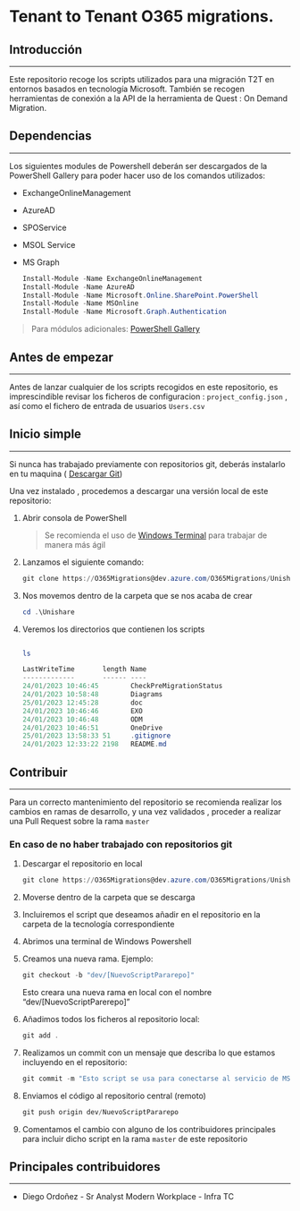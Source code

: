 # Tenant to Tenant O365 migrations.

## Introducción

---

Este repositorio recoge los scripts utilizados para una migración T2T en entornos basados en tecnología Microsoft. También se recogen herramientas de conexión a la API de la herramienta de Quest : On Demand Migration.

## Dependencias

---

Los siguientes modules de Powershell deberán ser descargados de la PowerShell Gallery para poder hacer uso de los comandos utilizados:

- ExchangeOnlineManagement
- AzureAD
- SPOService
- MSOL Service
- MS Graph
    
    ```powershell
    Install-Module -Name ExchangeOnlineManagement
    Install-Module -Name AzureAD
    Install-Module -Name Microsoft.Online.SharePoint.PowerShell
    Install-Module -Name MSOnline
    Install-Module -Name Microsoft.Graph.Authentication
    ```
    

> Para módulos adicionales: [PowerShell Gallery](https://www.powershellgallery.com/)
> 

## Antes de empezar

---
Antes de lanzar cualquier de los scripts recogidos en este repositorio, es imprescindible revisar los ficheros de configuracion : ```project_config.json``` , así como el fichero de entrada de usuarios ```Users.csv```

## Inicio simple

---

Si nunca has trabajado previamente con repositorios git, deberás instalarlo en tu maquina ( [Descargar Git](https://git-scm.com/downloads))

Una vez instalado , procedemos a descargar una versión local de este repositorio:

1. Abrir consola de PowerShell
    
    > Se recomienda el uso de [Windows Terminal](https://aka.ms/terminal) para trabajar de manera más ágil
    > 
2. Lanzamos el siguiente comando:
    
    ```powershell
    git clone https://O365Migrations@dev.azure.com/O365Migrations/Unishare/_git/Unishare
    ```
    
3. Nos movemos dentro de la carpeta que se nos acaba de crear 
    
    ```powershell
    cd .\Unishare
    ```
    
4. Veremos los directorios que contienen los scripts
    
    ```powershell
    
    ls
    
    LastWriteTime       length Name
    -------------       ------ ----
    24/01/2023 10:46:45        CheckPreMigrationStatus
    24/01/2023 10:58:48        Diagrams
    25/01/2023 12:45:28        doc
    24/01/2023 10:46:46        EXO
    24/01/2023 10:46:48        ODM
    24/01/2023 10:46:51        OneDrive
    25/01/2023 13:58:33 51     .gitignore
    24/01/2023 12:33:22 2198   README.md
    ```
    

## Contribuir

---

Para un correcto mantenimiento del repositorio se recomienda realizar los cambios en ramas de desarrollo, y una vez validados , proceder a realizar una Pull Request sobre la rama `master`

### En caso de no haber trabajado con repositorios git

1. Descargar el repositorio en local
    
    ```powershell
    git clone https://O365Migrations@dev.azure.com/O365Migrations/Unishare/_git/Unishare
    ```
    
2. Moverse dentro de la carpeta que se descarga
3. Incluiremos el script que deseamos añadir en el repositorio en la carpeta de la tecnología correspondiente
4. Abrimos una terminal de Windows Powershell
5. Creamos una nueva rama. Ejemplo:
    
    ```powershell
    git checkout -b "dev/[NuevoScriptPararepo]"
    ```
    
    Esto creara una nueva rama en local con el nombre “dev/[NuevoScriptParerepo]”
    
6. Añadimos todos los ficheros al repositorio local:
    
    ```powershell
    git add .
    ```
    
7. Realizamos un commit con un mensaje que describa lo que estamos incluyendo en el repositorio:
    
    ```powershell
    git commit -m "Esto script se usa para conectarse al servicio de MSOL"
    ```
    
8. Enviamos el código al repositorio central (remoto)
    
    ```powershell
    git push origin dev/NuevoScriptPararepo
    ```
    
9. Comentamos el cambio con alguno de los contribuidores principales para incluir dicho script en la rama `master` de este repositorio

## Principales contribuidores

---

- Diego Ordoñez - Sr Analyst Modern Workplace  - Infra TC
